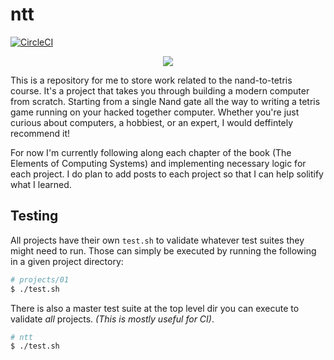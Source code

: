 # ntt

[![CircleCI](https://circleci.com/gh/Shikkic/ntt.svg?style=svg)](https://circleci.com/gh/Shikkic/ntt)

<p align="center">
  <a href="https://www.flaticon.com/free-icon/old-computer_980958"><img src="https://i.imgur.com/kL1GCvPm.png"/></a>
</p>

This is a repository for me to store work related to the nand-to-tetris course. It's a project that takes you through building a modern computer from scratch. Starting from a single Nand gate all the way to writing a tetris game running on your hacked together computer. Whether you're just curious about computers, a hobbiest, or an expert, I would deffintely recommend it!

For now I'm currently following along each chapter of the book (The Elements of Computing Systems) and implementing necessary logic for each project. I do plan to add posts to each project so that I can help solitify what I learned.

## Testing

All projects have their own `test.sh` to validate whatever test suites they might need to run. Those can simply be executed by running the following in a given project directory:

```bash
# projects/01
$ ./test.sh
```

There is also a master test suite at the top level dir you can execute to validate _all_ projects. _(This is mostly useful for CI)_.

```bash
# ntt
$ ./test.sh
```

